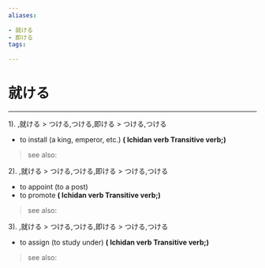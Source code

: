 ```yaml
---
aliases:
    
- 就ける
- 即ける
tags:
    
---
```


# 就ける
---
1).
,就ける > つける,つける,即ける > つける,つける

- to install (a king, emperor, etc.)
**( Ichidan verb Transitive verb;)**
> see also: 
            
2).
,就ける > つける,つける,即ける > つける,つける

- to appoint (to a post)
- to promote
**( Ichidan verb Transitive verb;)**
> see also: 
            
3).
,就ける > つける,つける,即ける > つける,つける

- to assign (to study under)
**( Ichidan verb Transitive verb;)**
> see also: 
            